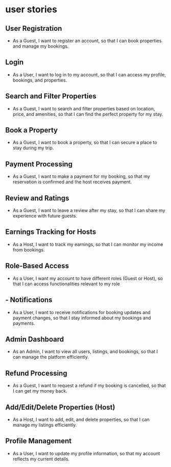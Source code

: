 # user stories

## User Registration

- As a Guest, I want to register an account, so that I can book properties and manage my bookings.
  
## Login

- As a User, I want to log in to my account, so that I can access my profile, bookings, and properties.

## Search and Filter Properties

- As a Guest, I want to search and filter properties based on location, price, and amenities, so that I can find the perfect property for my stay.

## Book a Property

- As a Guest, I want to book a property, so that I can secure a place to stay during my trip.

## Payment Processing

- As a Guest, I want to make a payment for my booking, so that my reservation is confirmed and the host receives payment.

## Review and Ratings

- As a Guest, I want to leave a review after my stay, so that I can share my experience with future guests.

## Earnings Tracking for Hosts

- As a Host, I want to track my earnings, so that I can monitor my income from bookings.

## Role-Based Access

- As a User, I want my account to have different roles (Guest or Host), so that I can access functionalities relevant to my role

## - Notifications

- As a User, I want to receive notifications for booking updates and payment changes, so that I stay informed about my bookings and payments.

## Admin Dashboard

- As an Admin, I want to view all users, listings, and bookings, so that I can manage the platform efficiently.

## Refund Processing

- As a Guest, I want to request a refund if my booking is cancelled, so that I can get my money back.

## Add/Edit/Delete Properties (Host)

- As a Host, I want to add, edit, and delete properties, so that I can manage my listings efficiently.

## Profile Management

- As a User, I want to update my profile information, so that my account reflects my current details.
  
